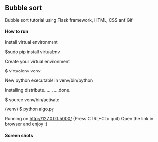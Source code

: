 ## Bubble sort

Bubble sort tutorial using Flask framework, HTML, CSS anf Gif

#### How to run 
Install virtual environment

$sudo pip install virtualenv

Create your virtual environment

$ virtualenv venv

New python executable in venv/bin/python

Installing distribute............done.

$ source venv/bin/activate

(venv) $ python algo.py

Running on http://127.0.0.1:5000/ (Press CTRL+C to quit)
Open the link in browser and enjoy :)

#### Screen shots

